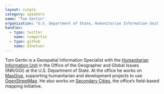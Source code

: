 ```yaml
---
layout: single
category: speakers
name: "Tom Gertin"
organization: "U.S. Department of State, Humanitarian Information Unit (HIU)"
handles:
  - type: twitter
    name: tomgertin
  - type: github
    name: d3netxer
---
```


Tom Gertin is a Geospatial Information Specialist with the [Humanitarian Information Unit](http://hiu.state.gov) in the Office of the Geographer and Global Issues (INR/GGI) at the U.S. Department of State. At the office he works on [MapGive](http://mapgive.state.gov/), supporting humanitarian and development projects to use [OpenStreetMap](https://openstreetmap.org). He also works on [Secondary Cities](http://secondarycities.state.gov/), the office’s field-based mapping initiative.
